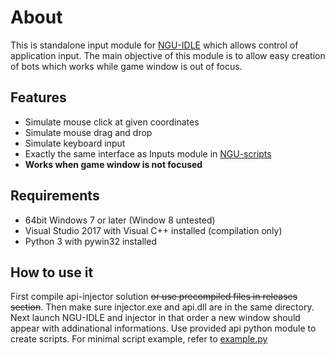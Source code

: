 # About
This is standalone input module for [NGU-IDLE](https://store.steampowered.com/app/1147690/NGU_IDLE/) which allows control of application input. The main objective of this module is to allow easy creation of bots which works while game window is out of focus.

## Features
- Simulate mouse click at given coordinates
- Simulate mouse drag and drop
- Simulate keyboard input
- Exactly the same interface as Inputs module in [NGU-scripts](https://github.com/kujan/NGU-scripts)
- __Works when game window is not focused__

## Requirements
- 64bit Windows 7 or later (Window 8 untested)
- Visual Studio 2017 with Visual C++ installed (compilation only)
- Python 3 with pywin32 installed

## How to use it
First compile api-injector solution ~~or use precompiled files in releases section~~. Then make sure injector.exe and api.dll are in the same directory. Next launch NGU-IDLE and injector in that order a new window should appear with addinational informations. Use provided api python module to create scripts. For minimal script example, refer to [example.py](https://github.com/rigged-regie/NGU-inputs/blob/master/example.py)
